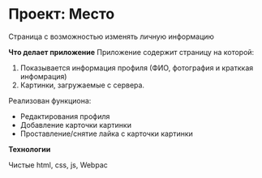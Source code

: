 # Проект: Место

Страница с возможностью изменять личную информацию

**Что делает приложение**
Приложение содержит страницу на которой:
1. Показывается информация профиля (ФИО, фотография и кратккая инфомрация)
2. Картинки, загружаемые с сервера.

Реализован функциона:
- Редактирования профиля
- Добавление карточки картинки
- Проставление/снятие лайка с карточки картинки

**Технологии**

Чистые html, css, js, Webpac

